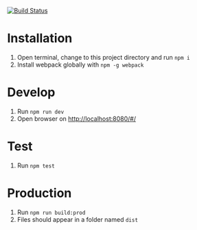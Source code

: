 [![Build Status](https://travis-ci.org/MatiMil/react-seed.svg)](https://travis-ci.org/MatiMil/react-seed)

# Installation

1. Open terminal, change to this project directory and run `npm i`
2. Install webpack globally with `npm -g webpack`

# Develop

1. Run `npm run dev`
2. Open browser on [http://localhost:8080/#/](http://localhost:8080/#/)

# Test

1. Run `npm test`

# Production 

1. Run `npm run build:prod`
2. Files should appear in a folder named `dist`
